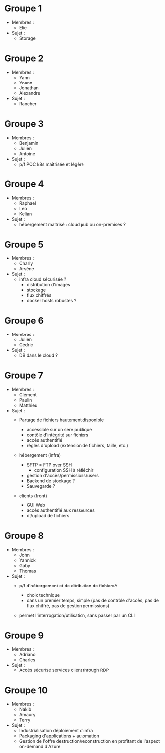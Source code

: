 # Groupe 1 
* Membres :
  * Elie
* Sujet :
  * Storage

# Groupe 2
* Membres :
  * Yann
  * Yoann
  * Jonathan
  * Alexandre  
* Sujet : 
  * Rancher

# Groupe 3
* Membres : 
  * Benjamin
  * Julien
  * Antoine  
* Sujet : 
  * p/f POC k8s maîtrisée et légère

# Groupe 4
* Membres :
  * Raphael
  * Leo
  * Kelian  
* Sujet : 
  * hébergement maîtrisé : cloud pub ou on-premises ?

# Groupe 5
* Membres :
  * Charly
  * Arsène  
* Sujet : 
  * infra cloud sécurisée ?
    * distribution d'images
    * stockage
    * flux chiffrés
    * docker hosts robustes ?
  
# Groupe 6
* Membres : 
  * Julien
  * Cédric  
* Sujet :
  * DB dans le cloud ?

# Groupe 7
* Membres :
  * Clément
  * Paulin
  * Matthieu  
* Sujet :
  * Partage de fichiers hautement disponible
    * accessible sur un serv publique
    * contôle d'intégrité sur fichiers
    * accès authentifié
    * règles d'upload (extension de fichiers, taille, etc.)
  
  * hébergement (infra)
    * SFTP = FTP over SSH 
      * configuration SSH à réfléchir 
    * gestion d'accès/permissions/users
    * Backend de stockage ? 
    * Sauvegarde ?
  
  * clients (front)
    * GUI Web
    * accès authentifié aux ressources 
    * dl/upload de fichiers

# Groupe 8
* Membres :
  * John
  * Yannick
  * Gaby  
  * Thomas
* Sujet : 
  * p/f d'hébergement et de ditribution de fichiersA
    * choix technique
    * dans un premier temps, simple (pas de contrôle d'accès, pas de flux chiffré, pas de gestion permissions)
  
  * permet l'interrogation/utilisation, sans passer par un CLI 

# Groupe 9
* Membres : 
  * Adriano
  * Charles
* Sujet : 
  * Accès sécurisé services client through RDP  

# Groupe 10
* Membres :
  * Nakib
  * Amaury
  * Terry  
* Sujet : 
  * Industrialisation déploiement d'infra
  * Packaging d'applications + automation
  * Gestion de l'offre destruction/reconstruction en profitant de l'aspect on-demand d'Azure
